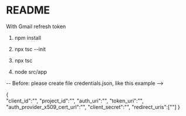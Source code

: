# README
With Gmail refresh token
1) npm install

2) npx tsc --init

3) npx tsc

4) node src/app


-- Before: please create file credentials.json, like this example -->

{    
       "client_id":"",
       "project_id":"",
       "auth_uri":"",
       "token_uri":"",
       "auth_provider_x509_cert_url":"",
       "client_secret":"",
       "redirect_uris":[""]
}

